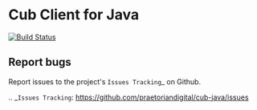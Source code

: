Cub Client for Java
===================

[![Build Status](https://travis-ci.org/praetoriandigital/cub-java.svg?branch=master)](https://travis-ci.org/praetoriandigital/cub-java)


Report bugs
-----------

Report issues to the project's `Issues Tracking`_ on Github.

.. _`Issues Tracking`: https://github.com/praetoriandigital/cub-java/issues